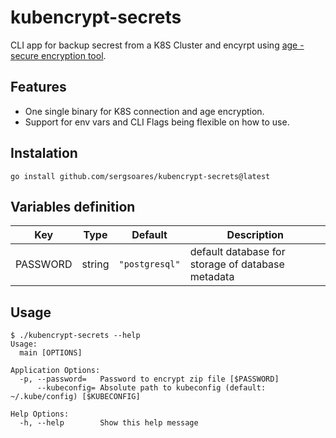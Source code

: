 # kubencrypt-secrets

CLI app for backup secrest from a K8S Cluster and encyrpt using [age - secure encryption tool](https://github.com/FiloSottile/age).

## Features

- One single binary for K8S connection and age encryption.
- Support for env vars and CLI Flags being flexible on how to use.

## Instalation

```
go install github.com/sergsoares/kubencrypt-secrets@latest
```

## Variables definition

| Key | Type | Default | Description |
|-----|------|---------|-------------|
| PASSWORD | string | `"postgresql"` | default database for storage of database metadata |

## Usage

```
$ ./kubencrypt-secrets --help
Usage:
  main [OPTIONS]

Application Options:
  -p, --password=   Password to encrypt zip file [$PASSWORD]
      --kubeconfig= Absolute path to kubeconfig (default: ~/.kube/config) [$KUBECONFIG]

Help Options:
  -h, --help        Show this help message
```